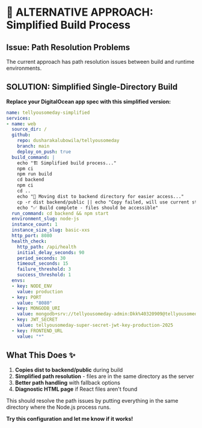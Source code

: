 # 🔄 ALTERNATIVE APPROACH: Simplified Build Process

## Issue: Path Resolution Problems
The current approach has path resolution issues between build and runtime environments.

## SOLUTION: Simplified Single-Directory Build

**Replace your DigitalOcean app spec with this simplified version:**

```yaml
name: tellyousomeday-simplified
services:
- name: web
  source_dir: /
  github:
    repo: dusharakalubowila/tellyousomeday
    branch: main
    deploy_on_push: true
  build_command: |
    echo "🏗️ Simplified build process..."
    npm ci
    npm run build
    cd backend
    npm ci
    cd ..
    echo "📂 Moving dist to backend directory for easier access..."
    cp -r dist backend/public || echo "Copy failed, will use current structure"
    echo "✅ Build complete - files should be accessible"
  run_command: cd backend && npm start
  environment_slug: node-js
  instance_count: 1
  instance_size_slug: basic-xxs
  http_port: 8080
  health_check:
    http_path: /api/health
    initial_delay_seconds: 90
    period_seconds: 30
    timeout_seconds: 15
    failure_threshold: 3
    success_threshold: 1
  envs:
  - key: NODE_ENV
    value: production
  - key: PORT
    value: "8080"
  - key: MONGODB_URI
    value: mongodb+srv://tellyousomeday-admin:Dkk%40320909@tellyousomeday-cluster.8j0bf4b.mongodb.net/tellyousomeday?retryWrites=true&w=majority&appName=tellyousomeday-cluster
  - key: JWT_SECRET
    value: tellyousomeday-super-secret-jwt-key-production-2025
  - key: FRONTEND_URL
    value: "*"
```

## What This Does ✨

1. **Copies dist to backend/public** during build
2. **Simplified path resolution** - files are in the same directory as the server
3. **Better path handling** with fallback options
4. **Diagnostic HTML page** if React files aren't found

This should resolve the path issues by putting everything in the same directory where the Node.js process runs.

**Try this configuration and let me know if it works!**
